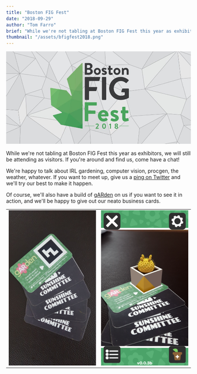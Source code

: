 ```yaml
---
title: "Boston FIG Fest"
date: "2018-09-29"
author: "Tom Farro"
brief: "While we're not tabling at Boston FIG Fest this year as exhibitors, we will still be attending as visitors. If you're around and find us, come have a chat!"
thumbnail: "/assets/bfigfest2018.png"
---
```


![fig](../assets/bfigfest2018.png)

While we're not tabling at Boston FIG Fest this year as exhibitors, we will still be attending as visitors. If you're around and find us, come have a chat!

<!--more-->

We're happy to talk about IRL gardening, computer vision, procgen, the weather, whatever. If you want to meet up, give us a [ping on Twitter][contact] and we'll try our best to make it happen.

Of course, we'll also have a build of [gARden][garden] on us if you want to see it in action, and we'll be happy to give out our neato business cards.

<table style="border: none;" border="0">
    <tr>
        <td style="border: none;">
            <img src="../assets/gallery/made-in-ma/1.png"/>
        </td>
        <td style="border: none;">
            <img src="../assets/gallery/made-in-ma/2.png"/>
        </td>
    </tr>
</table>

[garden]: ../games/garden
[contact]: ../about/
